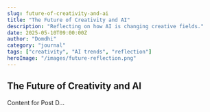 ```yaml
---
slug: future-of-creativity-and-ai
title: "The Future of Creativity and AI"
description: "Reflecting on how AI is changing creative fields."
date: 2025-05-10T09:00:00Z
author: "Domdhi"
category: "journal"
tags: ["creativity", "AI trends", "reflection"]
heroImage: "/images/future-reflection.png"
---
```

## The Future of Creativity and AI
Content for Post D...